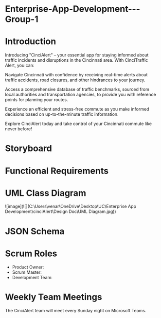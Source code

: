 # Enterprise-App-Development---Group-1

# Introduction
Introducing "CinciAlert" – your essential app for staying informed about traffic incidents and disruptions in the Cincinnati area. With CinciTraffic Alert, you can:

Navigate Cincinnati with confidence by receiving real-time alerts about traffic accidents, road closures, and other hindrances to your journey.

Access a comprehensive database of traffic benchmarks, sourced from local authorities and transportation agencies, to provide you with reference points for planning your routes.

Experience an efficient and stress-free commute as you make informed decisions based on up-to-the-minute traffic information.

Explore CinciAlert today and take control of your Cincinnati commute like never before!

# Storyboard
[//]: # (insert image file here)

# Functional Requirements
[//]: # (insert text here)

# UML Class Diagram
![image](![](C:\Users\venar\OneDrive\Desktop\UC\Enterprise App Development\cinciAlert\Design Doc\UML Diagram.jpg))


# JSON Schema
[//]: # (insert text here)


# Scrum Roles
- Product Owner: 
- Scrum Master:
- Development Team: 

# Weekly Team Meetings
The CinciAlert team will meet every Sunday night on Microsoft Teams.

